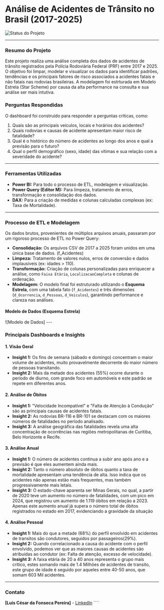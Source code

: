# Análise de Acidentes de Trânsito no Brasil (2017-2025)

![Status do Projeto](https://img.shields.io/badge/Status-Concluído-brightgreen)

---

### Resumo do Projeto
Este projeto realiza uma análise completa dos dados de acidentes de trânsito registrados pela Polícia Rodoviária Federal (PRF) entre 2017 e 2025. O objetivo foi limpar, modelar e visualizar os dados para identificar padrões, tendências e os principais fatores de risco associados a acidentes fatais e não fatais nas rodovias brasileiras. A modelagem foi estrturada em Modelo Estrela (Star Scheme) por causa da alta performance na consulta e sua análise ser mais intutiva.

### Perguntas Respondidas
O dashboard foi construído para responder a perguntas críticas, como:
1.  Quais são as principais veículos, locais e horários dos acidentes?
2.  Quais rodovias e causas de acidente apresentam maior risco de fatalidade?
3.  Qual é o histórico do número de acidentes ao longo dos anos e qual a previsão para o futuro?
4.  Qual o perfil demográfico (sexo, idade) das vítimas e sua relação com a severidade do acidente?

---

### Ferramentas Utilizadas
* **Power BI:** Para todo o processo de ETL, modelagem e visualização.
* **Power Query (Editor M):** Para limpeza, tratamento de erros, transformação e consolidação dos dados.
* **DAX:** Para a criação de medidas e colunas calculadas complexas (ex: Taxa de Mortalidade).

---

### Processo de ETL e Modelagem
Os dados brutos, provenientes de múltiplos arquivos anuais, passaram por um rigoroso processo de ETL no Power Query:
* **Consolidação:** Os arquivos CSV de 2017 a 2025 foram unidos em uma única base de dados. (f_Acidentes)
* **Limpeza:** Tratamento de valores nulos, erros de conversão e dados implausíveis (ex: idades > 110).
* **Transformação:** Criação de colunas personalizadas para enriquecer a análise, como `Faixa Etária`, `LocalizacaoCompleta` e colunas de ordenação.
* **Modelagem:** O modelo final foi estruturado utilizando o **Esquema Estrela**, com uma tabela fato (`f_Acidentes`) e três dimensões (`d_Ocorrencia`, `d_Pessoas`, `d_Veiculos`), garantindo performance e clareza nas análises.

#### Modelo de Dados (Esquema Estrela)
![Modelo de Dados] ---

### Principais Dashboards e Insights

#### 1. Visão Geral
* **Insight 1:** Os fins de semana (sábado e domingo) concentram o maior volume de acidentes, muito provavelmente decorrente do maior número de pessoas transitando.
* **Insight 2:** Mais da metade dos acidentes (55%) ocorre durante o período de diurno, com grande foco em automóveis e este padrão se repete em diferentes anos.

#### 2. Análise de Óbitos

* **Insight 1:** "Velocidade Incompatível" e "Falta de Atenção à Condução" são as principais causas de acidentes fatais.
* **Insight 2:** As rodovias BR-116 e BR-101 se destacam com os maiores números de fatalidades no período analisado.
* **Insight 3:** A análise geográfica das fatalidades revela uma alta concentração de ocorrências nas regiões metropolitanas de Curitiba, Belo Horizonte e Recife.

#### 3. Análise Anual
* **Insight 1:** O número de acidentes continua a subir ano após ano e a previsão é que eles aumentem ainda mais.
* **Insight 2:** Tanto o número absoluto de óbitos quanto a taxa de mortalidade apresentam uma tendência de alta. Isso indica que os acidentes não apenas estão mais frequentes, mas também progressivamente mais letais.
* **Insight 3:** O estado-chave aparenta ser Minas Gerais, no qual, a partir de 2020 teve um aumento no número de fatalidades, com um pico em 2024, que registrou um aumento de 1.119 óbitos em relação a 2023. Apenas este aumento anual já supera o número total de óbitos registrados no estado em 2017, evidenciando a gravidade da situação

#### 4. Análise Pessoal
* **Insight 1:** Mais do que a metade (68%) do perfil envolvido em acidentes de transitos são condutores, seguidos por passageiros(29%).
* **Insight 2:** Quando correlacionado a causa do acidente com o perfil envolvido, podemos ver que as maiores causas de acidentes são atribuidas ao condutor (ex: Falta de atenção, excesso de velocidade).
* **Insight 3:** A faixa etária de 20 a 40 anos representa o grupo mais crítico, estes somando mais de 1.4 Milhões de acidentes de transito, este grupo de idade é seguido por aqueles entre 40-50 anos, que somam 603 Mil acidentes.
---

### Contato
**[Luis César da Fonseca Pereira]** - [LinkedIn](https://www.linkedin.com/in/luis-cesar-pereira/) ````
